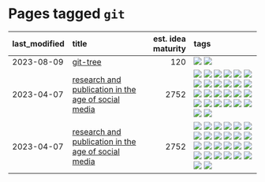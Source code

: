 # Pages tagged `git`

|last_modified|title|est. idea maturity|tags
|:---|:---|---:|:---|
|2023-08-09|[git-tree](../git-tree.md)|120|[![](https://img.shields.io/badge/tag-git-49fd1a)](../tags/git.md) [![](https://img.shields.io/badge/tag-tooling-9c3a4a)](../tags/tooling.md)|
|2023-04-07|[research and publication in the age of social media](../research-and-social.md)|2752|[![](https://img.shields.io/badge/tag-arxiv-be4650)](../tags/arxiv.md) [![](https://img.shields.io/badge/tag-citation-3f3dc3)](../tags/citation.md) [![](https://img.shields.io/badge/tag-corrections-cdef47)](../tags/corrections.md) [![](https://img.shields.io/badge/tag-credit-99b5f2)](../tags/credit.md) [![](https://img.shields.io/badge/tag-curation-d46ff4)](../tags/curation.md) [![](https://img.shields.io/badge/tag-discoverability-faa2fc)](../tags/discoverability.md) [![](https://img.shields.io/badge/tag-discussion-c92725)](../tags/discussion.md) [![](https://img.shields.io/badge/tag-feed-1ee399)](../tags/feed.md) [![](https://img.shields.io/badge/tag-git-49fd1a)](../tags/git.md) [![](https://img.shields.io/badge/tag-git-49fd1a)](../tags/git.md) [![](https://img.shields.io/badge/tag-historyofscience-6edb5)](../tags/historyofscience.md) [![](https://img.shields.io/badge/tag-mastodon-f1c85)](../tags/mastodon.md) [![](https://img.shields.io/badge/tag-openreview-2229ca)](../tags/openreview.md) [![](https://img.shields.io/badge/tag-paperswithcode-3b815)](../tags/paperswithcode.md) [![](https://img.shields.io/badge/tag-platform-3b18a)](../tags/platform.md) [![](https://img.shields.io/badge/tag-publication-d5ffe)](../tags/publication.md) [![](https://img.shields.io/badge/tag-reproducibility-957448)](../tags/reproducibility.md) [![](https://img.shields.io/badge/tag-research-936135)](../tags/research.md) [![](https://img.shields.io/badge/tag-retractions-deeba9)](../tags/retractions.md) [![](https://img.shields.io/badge/tag-search-c456a9)](../tags/search.md) [![](https://img.shields.io/badge/tag-socialmedia-d7de4b)](../tags/socialmedia.md) [![](https://img.shields.io/badge/tag-stackoverflow-e54ba1)](../tags/stackoverflow.md) [![](https://img.shields.io/badge/tag-subscription-426a5f)](../tags/subscription.md) [![](https://img.shields.io/badge/tag-transparency-e3b2c7)](../tags/transparency.md) [![](https://img.shields.io/badge/tag-twitter-dafbc7)](../tags/twitter.md) [![](https://img.shields.io/badge/tag-validation-7064e0)](../tags/validation.md)|
|2023-04-07|[research and publication in the age of social media](../research-and-social.md)|2752|[![](https://img.shields.io/badge/tag-arxiv-be4650)](../tags/arxiv.md) [![](https://img.shields.io/badge/tag-citation-3f3dc3)](../tags/citation.md) [![](https://img.shields.io/badge/tag-corrections-cdef47)](../tags/corrections.md) [![](https://img.shields.io/badge/tag-credit-99b5f2)](../tags/credit.md) [![](https://img.shields.io/badge/tag-curation-d46ff4)](../tags/curation.md) [![](https://img.shields.io/badge/tag-discoverability-faa2fc)](../tags/discoverability.md) [![](https://img.shields.io/badge/tag-discussion-c92725)](../tags/discussion.md) [![](https://img.shields.io/badge/tag-feed-1ee399)](../tags/feed.md) [![](https://img.shields.io/badge/tag-git-49fd1a)](../tags/git.md) [![](https://img.shields.io/badge/tag-git-49fd1a)](../tags/git.md) [![](https://img.shields.io/badge/tag-historyofscience-6edb5)](../tags/historyofscience.md) [![](https://img.shields.io/badge/tag-mastodon-f1c85)](../tags/mastodon.md) [![](https://img.shields.io/badge/tag-openreview-2229ca)](../tags/openreview.md) [![](https://img.shields.io/badge/tag-paperswithcode-3b815)](../tags/paperswithcode.md) [![](https://img.shields.io/badge/tag-platform-3b18a)](../tags/platform.md) [![](https://img.shields.io/badge/tag-publication-d5ffe)](../tags/publication.md) [![](https://img.shields.io/badge/tag-reproducibility-957448)](../tags/reproducibility.md) [![](https://img.shields.io/badge/tag-research-936135)](../tags/research.md) [![](https://img.shields.io/badge/tag-retractions-deeba9)](../tags/retractions.md) [![](https://img.shields.io/badge/tag-search-c456a9)](../tags/search.md) [![](https://img.shields.io/badge/tag-socialmedia-d7de4b)](../tags/socialmedia.md) [![](https://img.shields.io/badge/tag-stackoverflow-e54ba1)](../tags/stackoverflow.md) [![](https://img.shields.io/badge/tag-subscription-426a5f)](../tags/subscription.md) [![](https://img.shields.io/badge/tag-transparency-e3b2c7)](../tags/transparency.md) [![](https://img.shields.io/badge/tag-twitter-dafbc7)](../tags/twitter.md) [![](https://img.shields.io/badge/tag-validation-7064e0)](../tags/validation.md)|